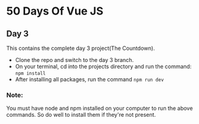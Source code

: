 # 50 Days Of Vue JS
## Day 3

This contains the complete day 3 project(The Countdown).
- Clone the repo and switch to the day 3 branch. 
- On your terminal, cd into the projects directory and run the command: ```npm install```
- After installing all packages, run the command ```npm run dev```

### Note:
You must have node and npm installed on your computer to run the above commands. So do well to install them if they're not present.
